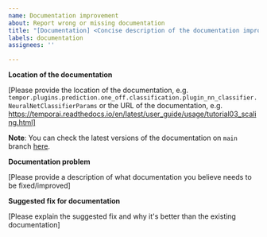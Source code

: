 ```yaml
---
name: Documentation improvement
about: Report wrong or missing documentation
title: "[Documentation] <Concise description of the documentation improvement>"
labels: documentation
assignees: ''

---
```


**Location of the documentation**

[Please provide the location of the documentation, e.g. `tempor.plugins.prediction.one_off.classification.plugin_nn_classifier.NeuralNetClassifierParams` or the URL of the documentation, e.g. https://temporai.readthedocs.io/en/latest/user_guide/usage/tutorial03_scaling.html]

**Note**: You can check the latest versions of the documentation on `main` branch [here](https://temporai.readthedocs.io/en/latest/).

**Documentation problem**

[Please provide a description of what documentation you believe needs to be fixed/improved]

**Suggested fix for documentation**

[Please explain the suggested fix and why it's better than the existing documentation]
